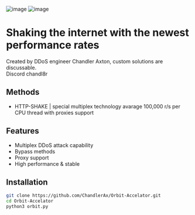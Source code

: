 ![image](https://github.com/ChandlerAx/Orbit-Accelator/assets/151396622/501cc4f0-5ac0-42a8-b758-b8c4971abef9)
![image](https://github.com/ChandlerAx/Orbit-Accelator/assets/151396622/0ae04d8c-2493-4d0a-9aeb-e5344bec1bb4)



# Shaking the internet with the newest performance rates
Created by DDoS engineer Chandler Axton, custom solutions are discussable. <br>
Discord chandl8r

## Methods
- HTTP-SHAKE | special multiplex technology avarage 100,000 r/s per CPU thread with proxies support

## Features

- Multiplex DDoS attack capability
- Bypass methods
- Proxy support
- High performance & stable

## Installation

```bash
git clone https://github.com/ChandlerAx/Orbit-Accelator.git
cd Orbit-Accelator
python3 orbit.py
